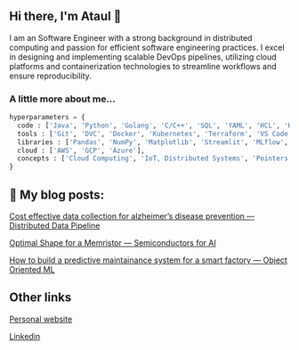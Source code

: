 ## Hi there, I'm Ataul 👋


I am an Software Engineer with a strong background in distributed computing and passion for efficient software engineering practices. I excel in designing and implementing scalable DevOps pipelines, utilizing cloud platforms and containerization technologies to streamline workflows and ensure reproducibility.

### A little more about me...  

```python
hyperparameters = {
  code : ['Java', 'Python', 'Golang', 'C/C++', 'SQL', 'YAML', 'HCL', 'Kotlin', 'RISC-V'],
  tools : ['Git', 'DVC', 'Docker', 'Kubernetes', 'Terraform', 'VS Code', 'Heroku', 'Render', 'Postman'],
  libraries : ['Pandas', 'NumPy', 'Matplotlib', 'Streamlit', 'MLflow', 'Hyperopt', 'RabbitMQ', 'Spark', 'Kafka', 'Airflow', 'Ignite'],
  cloud : ['AWS', 'GCP', 'Azure'],
  concepts : ['Cloud Computing', 'IoT, Distributed Systems', 'Pointers', 'Machine Learning', 'DevOps', 'Data Engineering']
}
```

## 📕 My blog posts:
[Cost effective data collection for alzheimer’s disease prevention — Distributed Data Pipeline](https://medium.com/@ataul.akbar/cost-effective-data-collection-for-alzheimers-disease-prevention-distributed-data-pipeline-c5896424412b)

[Optimal Shape for a Memristor — Semiconductors for AI](https://medium.com/@ataul.akbar/optimal-shape-for-a-memristor-semiconductors-for-ai-13a2a6825b85)

[How to build a predictive maintainance system for a smart factory — Object Oriented ML](https://medium.com/@ataul.akbar/how-to-build-a-predictive-maintainance-system-for-a-smart-factory-mlops-2b251434d7c3)


## Other links
[Personal website](https://ataulakbar.wixsite.com/dweb)

[Linkedin](https://www.linkedin.com/in/ataul-akbar-356993169/)
<!--
**ataul-ui/ataul-ui** is a ✨ _special_ ✨ repository because its `README.md` (this file) appears on your GitHub profile.

Here are some ideas to get you started:

- 🔭 I’m currently working on ...
- 🌱 I’m currently learning ...
- 👯 I’m looking to collaborate on ...
- 🤔 I’m looking for help with ...
- 💬 Ask me about ...
- 📫 How to reach me: ...
- 😄 Pronouns: ...
- ⚡ Fun fact: ...
-->
